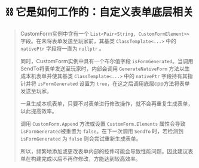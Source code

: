# ⛓ 它是如何工作的：自定义表单底层相关

>CustomForm实例中含有一个 `List<Pair<String, CustomFormElement>>` 字段。在未将表单发送至玩家前，其基类 `ClassTemplate<...>` 中的 `nativePtr` 字段将一直为 `nullptr` 。
>
>同时，CustomForm实例中具有一个布尔值字段 `isFormGenerated`。当调用SendTo将表单发送至玩家时，内部会调用 `GenerateNativeForm` 方法以生成本机表单并使其基类 `ClassTemplate<...>` 中的 `nativePtr` 字段持有其指针并将 `isFormGenerated` 设置为 `true`，在这之后调用底层cpp方法将表单发送至玩家。
>
>一旦生成本机表单，只要不对表单进行修改操作，就不会再重复生成表单，以此提高效率。
>
>调用 `CustomForm.Append` 方法或设置 `CustomForm.Elements` 属性会导致 `isFormGenerated`被重置为 `false`。在下一次调用 `SendTo` 时，若检测到 `isFormGenerated` 为 `false` 则会尝试重新生成表单。
>
>所以，频繁地添加或更改表单内部的控件可能会导致性能问题。因此建议表单在构建完成以后不再作修改，方能达到较高效率。


